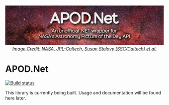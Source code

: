 <p align="center">
  <a href="#"><img alt="A C# wrapper for NASA's Astronomy Picture of the Day API." src="img/banner.jpg" /></a>
  <em><a href="https://www.nasa.gov/image-feature/revealing-the-milky-way-s-center" target="_blank">Image Credit: NASA, JPL-Caltech, Susan Stolovy (SSC/Caltech) et al.</a></em>
</p>

# APOD.Net
[![Build status](https://github.com/LeMorrow/APOD.Net/workflows/Build/badge.svg)](https://github.com/LeMorrow/APOD.Net/actions)

This library is currently being built. Usage and documentation will be found here later.
